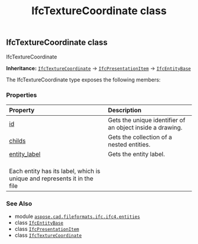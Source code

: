 ﻿---
title: IfcTextureCoordinate class
second_title: Aspose.CAD for Python via .NET API References
description: 
type: docs
weight: 7170
url: /python-net/aspose.cad.fileformats.ifc.ifc4.entities/ifctexturecoordinate/
is_root: false
---

## IfcTextureCoordinate class

IfcTextureCoordinate



**Inheritance:** [`IfcTextureCoordinate`](/cad/python-net/aspose.cad.fileformats.ifc.ifc4.entities/ifctexturecoordinate) → 
[`IfcPresentationItem`](/cad/python-net/aspose.cad.fileformats.ifc.ifc4.entities/ifcpresentationitem) → 
[`IfcEntityBase`](/cad/python-net/aspose.cad.fileformats.ifc/ifcentitybase)



The IfcTextureCoordinate type exposes the following members:

### Properties
| Property | Description |
| :- | :- |
| [id](/cad/python-net/aspose.cad.fileformats.ifc.ifc4.entities/ifctexturecoordinate/id) | Gets the unique identifier of an object inside a drawing. |
| [childs](/cad/python-net/aspose.cad.fileformats.ifc.ifc4.entities/ifctexturecoordinate/childs) | Gets the collection of a nested entities. |
| [entity_label](/cad/python-net/aspose.cad.fileformats.ifc.ifc4.entities/ifctexturecoordinate/entity_label) | Gets the entity label.<br/>Each entity has its label, which is unique and represents it in the file |



### See Also
* module [`aspose.cad.fileformats.ifc.ifc4.entities`](..)
* class [`IfcEntityBase`](/cad/python-net/aspose.cad.fileformats.ifc/ifcentitybase)
* class [`IfcPresentationItem`](/cad/python-net/aspose.cad.fileformats.ifc.ifc4.entities/ifcpresentationitem)
* class [`IfcTextureCoordinate`](/cad/python-net/aspose.cad.fileformats.ifc.ifc4.entities/ifctexturecoordinate)
